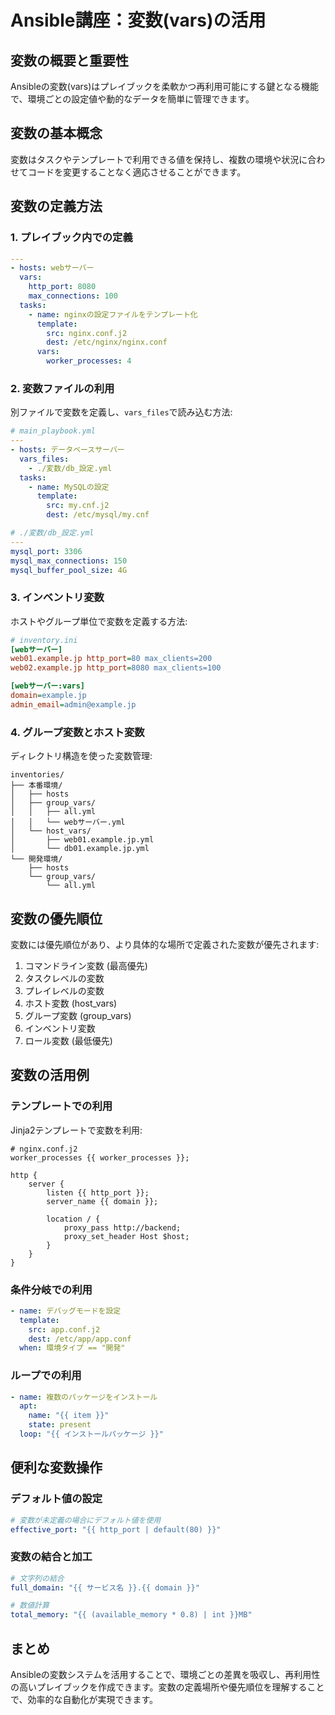 # Ansible講座：変数(vars)の活用

## 変数の概要と重要性

Ansibleの変数(vars)はプレイブックを柔軟かつ再利用可能にする鍵となる機能で、環境ごとの設定値や動的なデータを簡単に管理できます。

## 変数の基本概念

変数はタスクやテンプレートで利用できる値を保持し、複数の環境や状況に合わせてコードを変更することなく適応させることができます。

## 変数の定義方法

### 1. プレイブック内での定義

```yaml
---
- hosts: webサーバー
  vars:
    http_port: 8080
    max_connections: 100
  tasks:
    - name: nginxの設定ファイルをテンプレート化
      template:
        src: nginx.conf.j2
        dest: /etc/nginx/nginx.conf
      vars:
        worker_processes: 4
```

### 2. 変数ファイルの利用

別ファイルで変数を定義し、`vars_files`で読み込む方法:

```yaml
# main_playbook.yml
---
- hosts: データベースサーバー
  vars_files:
    - ./変数/db_設定.yml
  tasks:
    - name: MySQLの設定
      template:
        src: my.cnf.j2
        dest: /etc/mysql/my.cnf
```

```yaml
# ./変数/db_設定.yml
---
mysql_port: 3306
mysql_max_connections: 150
mysql_buffer_pool_size: 4G
```

### 3. インベントリ変数

ホストやグループ単位で変数を定義する方法:

```ini
# inventory.ini
[webサーバー]
web01.example.jp http_port=80 max_clients=200
web02.example.jp http_port=8080 max_clients=100

[webサーバー:vars]
domain=example.jp
admin_email=admin@example.jp
```

### 4. グループ変数とホスト変数

ディレクトリ構造を使った変数管理:

```
inventories/
├── 本番環境/
│   ├── hosts
│   ├── group_vars/
│   │   ├── all.yml
│   │   └── webサーバー.yml
│   └── host_vars/
│       ├── web01.example.jp.yml
│       └── db01.example.jp.yml
└── 開発環境/
    ├── hosts
    └── group_vars/
        └── all.yml
```

## 変数の優先順位

変数には優先順位があり、より具体的な場所で定義された変数が優先されます:

1. コマンドライン変数 (最高優先)
2. タスクレベルの変数
3. プレイレベルの変数
4. ホスト変数 (host_vars)
5. グループ変数 (group_vars)
6. インベントリ変数
7. ロール変数 (最低優先)

## 変数の活用例

### テンプレートでの利用

Jinja2テンプレートで変数を利用:

```jinja
# nginx.conf.j2
worker_processes {{ worker_processes }};

http {
    server {
        listen {{ http_port }};
        server_name {{ domain }};
        
        location / {
            proxy_pass http://backend;
            proxy_set_header Host $host;
        }
    }
}
```

### 条件分岐での利用

```yaml
- name: デバッグモードを設定
  template:
    src: app.conf.j2
    dest: /etc/app/app.conf
  when: 環境タイプ == "開発"
```

### ループでの利用

```yaml
- name: 複数のパッケージをインストール
  apt:
    name: "{{ item }}"
    state: present
  loop: "{{ インストールパッケージ }}"
```

## 便利な変数操作

### デフォルト値の設定

```yaml
# 変数が未定義の場合にデフォルト値を使用
effective_port: "{{ http_port | default(80) }}"
```

### 変数の結合と加工

```yaml
# 文字列の結合
full_domain: "{{ サービス名 }}.{{ domain }}"

# 数値計算
total_memory: "{{ (available_memory * 0.8) | int }}MB"
```

## まとめ

Ansibleの変数システムを活用することで、環境ごとの差異を吸収し、再利用性の高いプレイブックを作成できます。変数の定義場所や優先順位を理解することで、効率的な自動化が実現できます。
